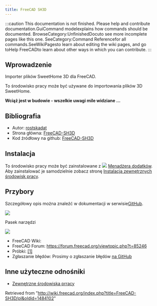```yaml
---
title: FreeCAD SH3D
---
```


:::caution
This documentation is not finished. Please help and contribute documentation.GuiCommand modelexplains how commands should be documented. BrowseCategory:UnfinishedDocuto see more incomplete pages like this one. SeeCategory:Command Referencefor all commands.SeeWikiPagesto learn about editing the wiki pages, and go toHelp FreeCADto learn about other ways in which you can contribute.
:::

## Wprowadzenie

Importer plików SweetHome 3D dla FreeCAD.

To środowisko pracy może być używane do importowania plików 3D SweetHome.

**Wciąż jest w budowie - wszelkie uwagi mile widziane ...**

## Bibliografia

- Autor: [rostskadat](https://github.com/rostskadat)
- Strona główna: [FreeCAD-SH3D](https://github.com/rostskadat/FreeCAD-SH3D)
- Kod źródłowy na github: [FreeCAD-SH3D](https://github.com/rostskadat/FreeCAD-SH3D)

## Instalacja

To środowisko pracy może być zainstalowane z ![](/images/Std_AddonMgr.svg) [Menadżera dodatków](/Std_AddonMgr/pl "Std AddonMgr/pl"). Aby zainstalować je samodzielnie zobacz stronę [Instalacja zewnętrznych środowisk pracy](/Installing_more_workbenches/pl "Installing more workbenches/pl").

## Przybory

Szczegółowy opis można znaleźć w dokumentacji w serwisie[GitHub](https://github.com/rostskadat/FreeCAD-SH3D?tab=readme-ov-file#usage).

![](/images/SH3D_usage.gif)

Pasek narzędzi

![](/images/SH3D_Import.svg)

- FreeCAD Wiki:
- FreeCAD Forum: <https://forum.freecad.org/viewtopic.php?t=85246>
- Próbki: [[1]](https://github.com/rostskadat/FreeCAD-SH3D/tree/main/Resources/sample)
- Zgłaszanie błędów: Prosimy o zgłaszanie błędów [na GitHub](https://github.com/rostskadat/FreeCAD-SH3D/issues)

## Inne użyteczne odnośniki

- [Zewnętrzne środowiska prracy](/External_workbenches/pl "External workbenches/pl")

Retrieved from "<http://wiki.freecad.org/index.php?title=FreeCAD-SH3D/pl&oldid=1484102>"
